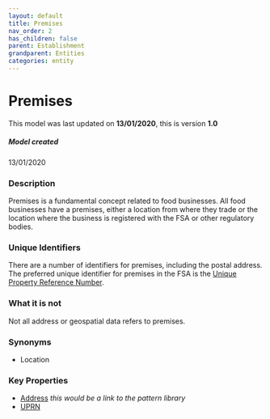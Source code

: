 ```yaml
---
layout: default
title: Premises
nav_order: 2
has_children: false
parent: Establishment
grandparent: Entities
categories: entity
---
```


# Premises

This model was last updated on **13/01/2020**, this is version **1.0**

##### Model created
13/01/2020

### Description
Premises is a fundamental concept related to food businesses. All food businesses have a premises, either a location from where they trade or the location where the business is registered with the FSA or other regulatory bodies.

### Unique Identifiers
There are a number of identifiers for premises, including the postal address. The preferred unique identifier for premises in the FSA is the [Unique Property Reference Number](https://www.ordnancesurvey.co.uk/business-government/tools-support/uprn).

### What it is not
Not all address or geospatial data refers to premises.

### Synonyms
-   Location

### Key Properties
-   [Address](https://en.wikipedia.org/wiki/Address#United_Kingdom) _this would be a link to the pattern library_
-   [UPRN](https://www.ordnancesurvey.co.uk/business-government/tools-support/uprn)
